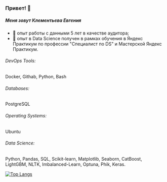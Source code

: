 ### Привет! 👋

##### Меня зовут Клементьева Евгения
- 🔭 опыт работы с данными 5 лет в качестве аудитора;
- 🔭 опыт в Data Science получен в рамках обучения в Яндекс Практикум по профессии "Специалист по DS" и Мастерской Яндекс Практикум.


###### DevOps Tools:
Docker, Githab, Python, Bash

###### Databases: 
PostgreSQL

###### Operating Systems: 
Ubuntu

###### Data Science: 
Python, Pandas, SQL, Scikit-learn, Matplotlib, Seaborn, CatBoost, LightGBM, NLTK, Imbalanced-Learn, Optuna, Phik, Keras.


[![Top Langs](https://github-readme-stats.vercel.app/api/top-langs/?username=KlementevaE&hide=jupyter,css,scss,html,c,makefile,dockerfile,shell,cmake)](https://github.com/anuraghazra/github-readme-stats)
